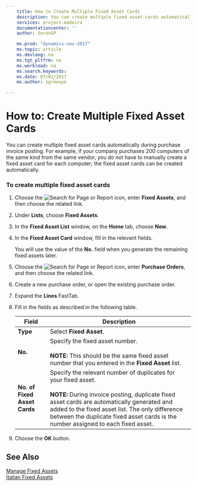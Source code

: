 ```yaml
---
    title: How to Create Multiple Fixed Asset Cards 
    description: You can create multiple fixed asset cards automatically during purchase invoice posting. For example, if your company purchases 200 computers of the same kind from the same vendor, you do not have to manually create a fixed asset card for each computer; the fixed asset cards can be created automatically.
    services: project-madeira
    documentationcenter: ''
    author: SorenGP

    ms.prod: "dynamics-nav-2017"
    ms.topic: article
    ms.devlang: na
    ms.tgt_pltfrm: na
    ms.workload: na
    ms.search.keywords:
    ms.date: 07/01/2017
    ms.author: sgroespe

---
```

# How to: Create Multiple Fixed Asset Cards
You can create multiple fixed asset cards automatically during purchase invoice posting. For example, if your company purchases 200 computers of the same kind from the same vendor, you do not have to manually create a fixed asset card for each computer; the fixed asset cards can be created automatically.  
  
### To create multiple fixed asset cards  
  
1.  Choose the ![Search for Page or Report](media/ui-search/search_small.png "Search for Page or Report icon") icon, enter **Fixed Assets**, and then choose the related link.  
  
2.  Under **Lists**, choose **Fixed Assets**.  
  
3.  In the **Fixed Asset List** window, on the **Home** tab, choose **New**.  
  
4.  In the **Fixed Asset Card** window, fill in the relevant fields.  
  
     You will use the value of the **No.** field when you generate the remaining fixed assets later.  
  
5.  Choose the ![Search for Page or Report](media/ui-search/search_small.png "Search for Page or Report icon") icon, enter **Purchase Orders**, and then choose the related link.  
  
6.  Create a new purchase order, or open the existing purchase order.  
  
7.  Expand the **Lines** FastTab.  
  
8.  Fill in the fields as described in the following table.  
  
    |Field|Description|  
    |---------------------------------|---------------------------------------|  
    |**Type**|Select **Fixed Asset**.|  
    |**No.**|Specify the fixed asset number.<br /><br /> **NOTE:** This should be the same fixed asset number that you entered in the **Fixed Asset** list.|  
    |**No. of Fixed Asset Cards**|Specify the relevant number of duplicates for your fixed asset.<br /><br /> **NOTE:** During invoice posting, duplicate fixed asset cards are automatically generated and added to the fixed asset list. The only difference between the duplicate fixed asset cards is the number assigned to each fixed asset.|  
  
9. Choose the **OK** button.  
  
## See Also  
 [Manage Fixed Assets](manage-fixed-assets.md)   
 [Italian Fixed Assets](italian-fixed-assets.md)